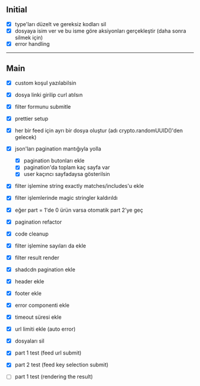## Initial
- [x] type'ları düzelt ve gereksiz kodları sil
- [x] dosyaya isim ver ve bu isme göre aksiyonları gerçekleştir (daha sonra silmek için)
- [x] error handling

---
## Main

- [x] custom koşul yazılabilsin
- [x] dosya linki girilip curl atılsın
- [x] filter formunu submitle
- [x] prettier setup
- [x] her bir feed için ayrı bir dosya oluştur (adı crypto.randomUUID()'den gelecek)
- [x] json'ları pagination mantığıyla yolla
    - [x] pagination butonları ekle
    - [x] pagination'da toplam kaç sayfa var
    - [x] user kaçıncı sayfadaysa gösterilsin
- [x] filter işlemine string exactly matches/includes'u ekle
- [x] filter işlemlerinde magic stringler kaldırıldı
- [x] eğer part = 1'de 0 ürün varsa otomatik part 2'ye geç
- [x] pagination refactor
- [x] code cleanup
- [x] filter işlemine sayıları da ekle
- [x] filter result render
- [x] shadcdn pagination ekle
- [x] header ekle
- [x] footer ekle
- [x] error componenti ekle
- [x] timeout süresi ekle
- [x] url limiti ekle (auto error)
- [x] dosyaları sil
- [x] part 1 test (feed url submit)
- [x] part 2 test (feed key selection submit)
- [ ] part 1 test (rendering the result)

